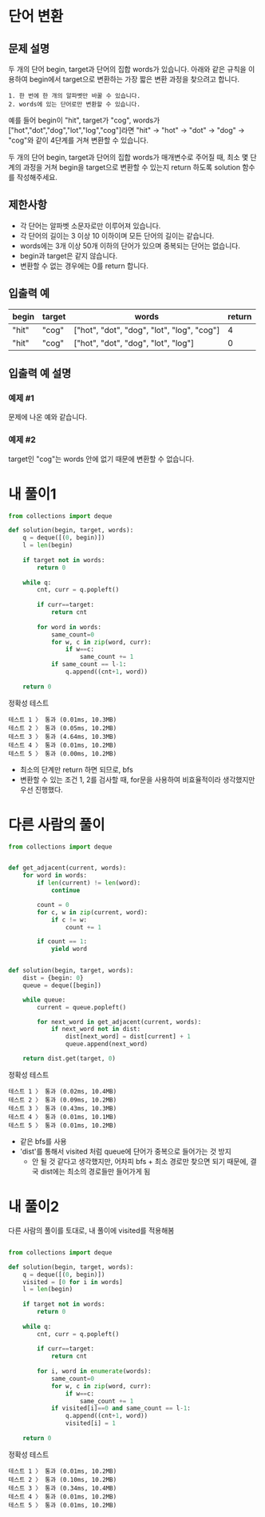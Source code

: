 # 단어 변환
## 문제 설명
두 개의 단어 begin, target과 단어의 집합 words가 있습니다. 아래와 같은 규칙을 이용하여 begin에서 target으로 변환하는 가장 짧은 변환 과정을 찾으려고 합니다.

```
1. 한 번에 한 개의 알파벳만 바꿀 수 있습니다.
2. words에 있는 단어로만 변환할 수 있습니다.
```
예를 들어 begin이 "hit", target가 "cog", words가 ["hot","dot","dog","lot","log","cog"]라면 "hit" -> "hot" -> "dot" -> "dog" -> "cog"와 같이 4단계를 거쳐 변환할 수 있습니다.

두 개의 단어 begin, target과 단어의 집합 words가 매개변수로 주어질 때, 최소 몇 단계의 과정을 거쳐 begin을 target으로 변환할 수 있는지 return 하도록 solution 함수를 작성해주세요.

## 제한사항
- 각 단어는 알파벳 소문자로만 이루어져 있습니다.
- 각 단어의 길이는 3 이상 10 이하이며 모든 단어의 길이는 같습니다.
- words에는 3개 이상 50개 이하의 단어가 있으며 중복되는 단어는 없습니다.
- begin과 target은 같지 않습니다.
- 변환할 수 없는 경우에는 0를 return 합니다.

## 입출력 예
|begin|target|words|return|
|-|-|-|-|
|"hit"|"cog"|["hot", "dot", "dog", "lot", "log", "cog"]|4|
|"hit"|"cog"|["hot", "dot", "dog", "lot", "log"]|0|

## 입출력 예 설명
### 예제 #1
문제에 나온 예와 같습니다.

### 예제 #2
target인 "cog"는 words 안에 없기 때문에 변환할 수 없습니다.

# 내 풀이1
```python
from collections import deque

def solution(begin, target, words):
    q = deque([(0, begin)])
    l = len(begin)
    
    if target not in words:
        return 0
    
    while q:
        cnt, curr = q.popleft()
        
        if curr==target:
            return cnt
        
        for word in words:
            same_count=0
            for w, c in zip(word, curr):
                if w==c:
                    same_count += 1
            if same_count == l-1:
                q.append((cnt+1, word))
    
    return 0
```
정확성  테스트
```
테스트 1 〉	통과 (0.01ms, 10.3MB)
테스트 2 〉	통과 (0.05ms, 10.2MB)
테스트 3 〉	통과 (4.64ms, 10.3MB)
테스트 4 〉	통과 (0.01ms, 10.2MB)
테스트 5 〉	통과 (0.00ms, 10.2MB)
```
- 최소의 단계만 return 하면 되므로, bfs
- 변환할 수 있는 조건 1, 2를 검사할 때, for문을 사용하여 비효율적이라 생각했지만 우선 진행했다.

# 다른 사람의 풀이
```python
from collections import deque


def get_adjacent(current, words):
    for word in words:
        if len(current) != len(word):
            continue

        count = 0
        for c, w in zip(current, word):
            if c != w:
                count += 1

        if count == 1:
            yield word


def solution(begin, target, words):
    dist = {begin: 0}
    queue = deque([begin])

    while queue:
        current = queue.popleft()

        for next_word in get_adjacent(current, words):
            if next_word not in dist:
                dist[next_word] = dist[current] + 1
                queue.append(next_word)

    return dist.get(target, 0)
```
정확성  테스트
```
테스트 1 〉	통과 (0.02ms, 10.4MB)
테스트 2 〉	통과 (0.09ms, 10.2MB)
테스트 3 〉	통과 (0.43ms, 10.3MB)
테스트 4 〉	통과 (0.01ms, 10.1MB)
테스트 5 〉	통과 (0.01ms, 10.2MB)
```
- 같은 bfs를 사용
- 'dist'를 통해서 visited 처럼 queue에 단어가 중복으로 들어가는 것 방지
  - 안 될 것 같다고 생각했지만, 어차피 bfs + 최소 경로만 찾으면 되기 때문에, 결국 dist에는 최소의 경로들만 들어가게 됨

# 내 풀이2
다른 사람의 풀이를 토대로, 내 풀이에 visited를 적용해봄
```python

from collections import deque

def solution(begin, target, words):
    q = deque([(0, begin)])
    visited = [0 for i in words]
    l = len(begin)
    
    if target not in words:
        return 0
    
    while q:
        cnt, curr = q.popleft()
        
        if curr==target:
            return cnt
        
        for i, word in enumerate(words):
            same_count=0
            for w, c in zip(word, curr):
                if w==c:
                    same_count += 1
            if visited[i]==0 and same_count == l-1:
                q.append((cnt+1, word))
                visited[i] = 1
    
    return 0
```
정확성  테스트
```
테스트 1 〉	통과 (0.01ms, 10.2MB)
테스트 2 〉	통과 (0.10ms, 10.2MB)
테스트 3 〉	통과 (0.34ms, 10.4MB)
테스트 4 〉	통과 (0.01ms, 10.2MB)
테스트 5 〉	통과 (0.01ms, 10.2MB)
```
